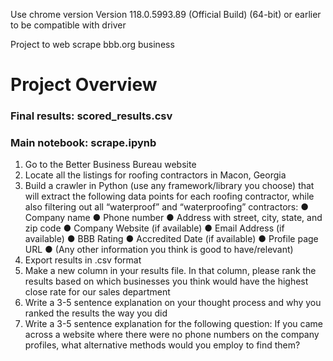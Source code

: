 Use chrome version Version 118.0.5993.89 (Official Build) (64-bit) or earlier to be compatible with driver

Project to web scrape bbb.org business

# Project Overview

### Final results: scored_results.csv
### Main notebook: scrape.ipynb

1. Go to the Better Business Bureau website
2. Locate all the listings for roofing contractors in Macon, Georgia
3. Build a crawler in Python (use any framework/library you choose) that will extract the following
data points for each roofing contractor, while also filtering out all “waterproof” and
“waterproofing” contractors:
● Company name
● Phone number
● Address with street, city, state, and zip code
● Company Website (if available)
● Email Address (if available)
● BBB Rating
● Accredited Date (if available)
● Profile page URL
● (Any other information you think is good to have/relevant)
4. Export results in .csv format
5. Make a new column in your results file. In that column, please rank the results based on which
businesses you think would have the highest close rate for our sales department
6. Write a 3-5 sentence explanation on your thought process and why you ranked the results the
way you did
7. Write a 3-5 sentence explanation for the following question: If you came across a website where
there were no phone numbers on the company profiles, what alternative methods would you
employ to find them?
